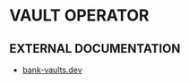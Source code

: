 VAULT OPERATOR
==============

EXTERNAL DOCUMENTATION
----------------------

- [bank-vaults.dev](https://bank-vaults.dev/docs/operator/)